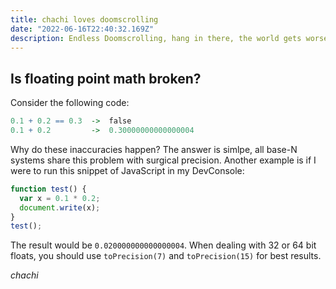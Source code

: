 ```yaml
---
title: chachi loves doomscrolling 
date: "2022-06-16T22:40:32.169Z"
description: Endless Doomscrolling, hang in there, the world gets worse!
---
```


## Is floating point math broken?

Consider the following code:

```r
0.1 + 0.2 == 0.3  ->  false
0.1 + 0.2         ->  0.30000000000000004
```
Why do these inaccuracies happen? The answer is simlpe, all base-N systems share this problem with surgical precision. Another example is if I were to run this snippet of JavaScript in my DevConsole: 

```javascript
function test() {
  var x = 0.1 * 0.2;
  document.write(x);
}
test();
```

The result would be `0.020000000000000004`. When dealing with 32 or 64 bit floats, you should use `toPrecision(7)` and `toPrecision(15)` for best results.

_chachi_
